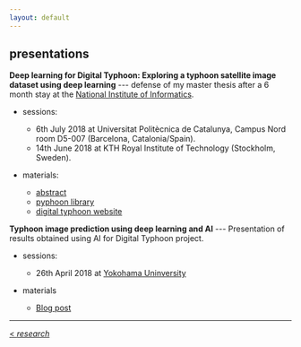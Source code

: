 ```yaml
---
layout: default
---
```


## presentations


**Deep learning for Digital Typhoon: Exploring a typhoon satellite image dataset using deep learning** --- defense of my master thesis after a 6 month stay at the [National Institute of Informatics](https://www.nii.ac.jp/en/). 
  - sessions:
    <ul class="fa-ul">
      <li><i class="fa-li fa fa-check-square-o"></i> 6th July 2018 at Universitat Politècnica de Catalunya, Campus Nord room D5-007 (Barcelona, Catalonia/Spain).</li>
      <li><i class="fa-li fa fa-check-square-o"></i>14th June 2018 at KTH Royal Institute of Technology (Stockholm, Sweden).</li>
    </ul>
   
  - materials:
    - <a href="{{ site.baseurl }}/tfmabstract.html">abstract</a>
    - [pyphoon library](http://lcsrg.me/pyphoon)
    - [digital typhoon website](http://digital-typhoon.org)

**Typhoon image prediction using deep learning and AI** --- Presentation of results obtained using AI for Digital Typhoon project.

  - sessions:
  	* 26th April 2018 at [Yokohama Uninversity](https://www.ynu.ac.jp/english/)
  	
  - materials
    - [Blog post](http://blog.livedoor.jp/soraynu-kaze/archives/51539929.html)


<hr>

[< *research*](research.md) <br/>
<a href="{{ site.baseurl }}/index.html"><i class='fa fa-home'></i>
